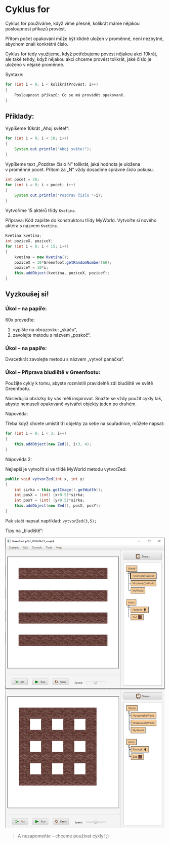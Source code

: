# Cyklus for

Cyklus for používáme, když víme přesně, kolikrát máme nějakou posloupnost příkazů provést.

Přitom počet opakování může být klidně uložen v proměnné, není nezbytné, abychom znali konkrétní číslo. 

Cyklus for tedy využijeme, když potřebujeme povést nějakou akci 10krát, ale také tehdy, když nějakou akci chceme provést tolikrát, jaké číslo je uloženo v nějaké proměnné.

Syntaxe:
```java
for (int i = 0; i < kolikrátProvést; i++)
{
	Posloupnost příkazů: Co se má provádět opakovaně.
}
```

## Příklady:
Vypíšeme 10krát „Ahoj světe!“:
```java
for (int i = 0; i < 10; i++)
{
	System.out.println("Ahoj světe!");
}
```

Vypíšeme text „Pozdrav číslo N“ tolikrát, jaká hodnota je uložena v proměnné pocet. Přitom za „N“ vždy dosadíme správné číslo pokusu.
```java
int pocet = 20;
for (int i = 0; i < pocet; i++)
{
	System.out.println("Pozdrav číslo "+i);
}
```

Vytvoříme 15 aktérů třídy `Kvetina`. 

Příprava: Kód zapište do konstruktoru třídy MyWorld. Vytvořte si nového aktéra s názvem `Kvetina`.
```java
Kvetina kvetina;
int poziceX, poziceY;
for (int i = 0; i < 15; i++)
{
	kvetina = new Kvetina();
	poziceX = 10*Greenfoot.getRandomNumber(60);
	poziceY = 10*i;
	this.addObject(kvetina, poziceX, poziceY);
}
```

## Vyzkoušej si!
### Úkol – na papíře:

60x proveďte:
1) vypište na obrazovku: „skáču“,
2) zavolejte metodu s názvem „poskoč“.

### Úkol – na papíře:
Dvacetkrát zavolejte metodu s názvem „vytvoř panáčka“.

### Úkol – Připrava bludiště v Greenfootu:
Použijte cykly k tomu, abyste rozmístili pravidelně zdi bludiště ve světě Greenfootu.

Následující obrázky by vás měli inspirovat. Snažte se vždy použít cykly tak, abyste nemuseli opakovaně vytvářet objekty jeden po druhém. 

Nápověda:

Třeba když chcete umístit tři objekty za sebe na souřadnice, můžete napsat:
```java
for (int i = 0; i < 3; i++)
{
	this.addObject(new Zed(), i+3, 4);
}
```

Nápověda 2:

Nejlepší je vytvořit si ve třídě MyWorld metodu vytvorZed:
```java
public void vytvorZed(int x, int y)
{
	int sirka = this.getImage().getWidth();
	int posX = (int) (x+0.5)*sirka;
	int posY = (int) (y+0.5)*sirka;
	this.addObject(new Zed(), posX, posY);
}
```

Pak stačí napsat například: `vytvorZed(3,5);`

Tipy na „bludiště“:

![Tip na bludiště 1](../img/ukol-zdi-horiz.png)
![Tip na bludiště 2](../img/ukol-zdi-mrizka.png)

> A nezapomeňte – chceme používat cykly! ;)